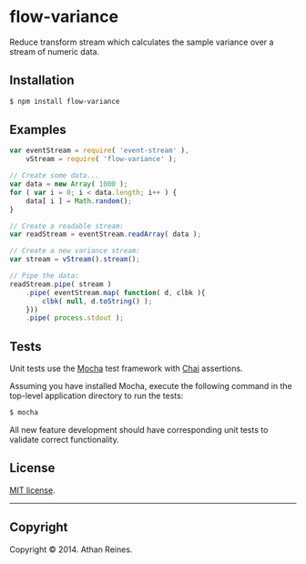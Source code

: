 flow-variance
=============

Reduce transform stream which calculates the sample variance over a stream of numeric data.


## Installation

``` bash
$ npm install flow-variance
```


## Examples

``` javascript
var eventStream = require( 'event-stream' ),
	vStream = require( 'flow-variance' );

// Create some data...
var data = new Array( 1000 );
for ( var i = 0; i < data.length; i++ ) {
	data[ i ] = Math.random();
}

// Create a readable stream:
var readStream = eventStream.readArray( data );

// Create a new variance stream:
var stream = vStream().stream();

// Pipe the data:
readStream.pipe( stream )
	.pipe( eventStream.map( function( d, clbk ){
		clbk( null, d.toString() );
	}))
	.pipe( process.stdout );
```

## Tests

Unit tests use the [Mocha](http://visionmedia.github.io/mocha) test framework with [Chai](http://chaijs.com) assertions.

Assuming you have installed Mocha, execute the following command in the top-level application directory to run the tests:

``` bash
$ mocha
```

All new feature development should have corresponding unit tests to validate correct functionality.


## License

[MIT license](http://opensource.org/licenses/MIT). 


---
## Copyright

Copyright &copy; 2014. Athan Reines.


